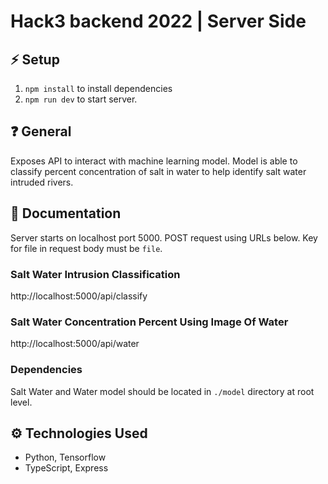 # Hack3 backend 2022 | Server Side

## ⚡ Setup

1. `npm install` to install dependencies
2. `npm run dev` to start server.

## ❓ General

Exposes API to interact with machine learning model. Model is able to classify percent concentration of salt in water to help identify salt water intruded rivers.

## 📑 Documentation

Server starts on localhost port 5000. POST request using URLs below. Key for file in request body must be `file`.

### Salt Water Intrusion Classification

http://localhost:5000/api/classify

### Salt Water Concentration Percent Using Image Of Water

http://localhost:5000/api/water

### Dependencies 
Salt Water and Water model should be located in `./model` directory at root level.

## ⚙️ Technologies Used

- Python, Tensorflow
- TypeScript, Express

